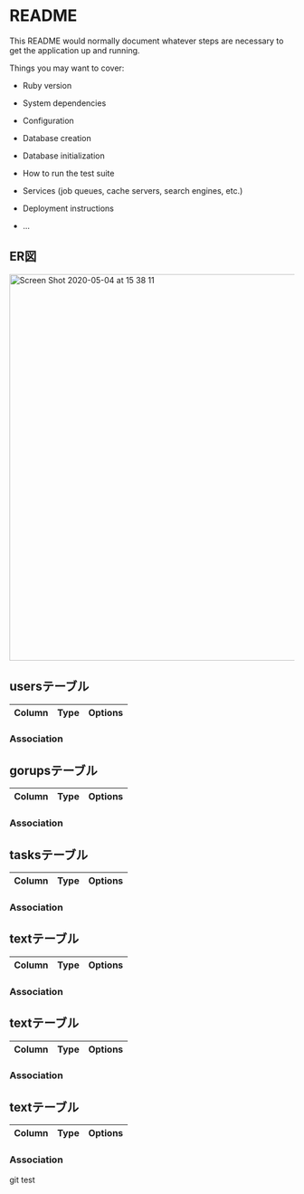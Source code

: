 # README

This README would normally document whatever steps are necessary to get the
application up and running.

Things you may want to cover:

* Ruby version

* System dependencies

* Configuration

* Database creation

* Database initialization

* How to run the test suite

* Services (job queues, cache servers, search engines, etc.)

* Deployment instructions

* ...

## ER図
<img width="683" alt="Screen Shot 2020-05-04 at 15 38 11" src="https://user-images.githubusercontent.com/62594253/80941438-6650f980-8e1d-11ea-8773-9feb82e6e845.png">

## usersテーブル
|Column|Type|Options|
|------|----|-------|
### Association

## gorupsテーブル
|Column|Type|Options|
|------|----|-------|
### Association

## tasksテーブル
|Column|Type|Options|
|------|----|-------|
### Association

## textテーブル
|Column|Type|Options|
|------|----|-------|
### Association

## textテーブル
|Column|Type|Options|
|------|----|-------|
### Association

## textテーブル
|Column|Type|Options|
|------|----|-------|
### Association

git test 
